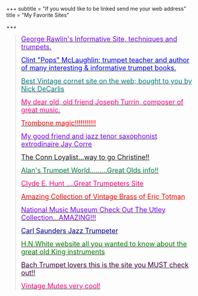 +++
subtitle = "If you would like to be linked send me your web address"
title = "My Favorite Sites"

+++
<blockquote>

 <div align="left"> <p><u><font size="4" color="#8000FF"><a href="http://www.grawlin.com/index2.html"><font color="#7900F2">

George Rawlin's Informative Site, techniques and trumpets.

</font></a></font></u>

</p> <p><font size="4"><a href="http://www.bbtrumpet.com/"><font color="#0000FF">

Clint "Pops" McLaughlin; trumpet teacher and author of many interesting & informative trumpet books.

</font></a></font></p>

 <p><font size="4" color="#000000"><a href="http://www.vintagecornets.com/"><font color="#008080">

Best Vintage cornet site on the web; bought to you by Nick DeCarlis

</font></a></font></p>

 <p><font size="4" color="#000000"><a href="http://www.josephturrin.com/"><font color="#FF0080">

My dear old, old friend Joseph Turrin, composer of great music.

</font></a></font></p> 

<p><font size="4" color="#0000FF"><a href="http://www.t-bonetime.com/page/page/539932.htm"><font color="#FF0000">

Trombone magic!!!!!!!!!!!

</font></a></font></p> 

<p><font size="4" color="#0000FF"><a href="https://music.metason.net/artistinfo?name=Jay%20Corre"><font color="#8000FF">

My good friend and jazz tenor saxophonist extrodinaire Jay Corre

</font></a></font></p> 

<p><font size="4" color="#0000FF"><a href="http://www.xs4all.nl/%7Ecderksen/">

The Conn Loyalist...way to go Christine!!

</a></font></p> 

<p><font size="4"><u><font color="#0000A0"><a href="http://rouses.net/trumpet/asrtrmpt.htm"><font color="#008040">

Alan's Trumpet World.........Great Olds info!!

</font></a></font></u></font></p> 

<p><u><font size="4" color="#FF0080"><a href="http://www.bflatmusic.com/"><font color="#F9007C">

Clyde E. Hunt ....Great Trumpeters Site

</font></a></font></u></p> 

<p><u><font size="4"><a href="http://www.horncollector.com/"><font color="#F90000">

Amazing Collection of Vintage Brass</font></a><font color="#F90000"> of Eric Totman</font></font></u></p>

 <p><u><font size="4" color="#8000FF"><a href="https://www.nmmusd.org/"><font color="#7900F2">

National Music Museum Check Out The Utley Collection...AMAZING!!!

</font></a></font></u></p> 

<p><u><font size="4" color="#8000FF"><a href="http://www.carlsaunders.com/"><font color="#0000A0">

Carl Saunders Jazz Trumpeter

</font></a></font></u></p>

 <p><u><font size="4" color="#8000FF"><a href="http://www.hnwhite.com/"><font color="#008000">

H.N.White website all you wanted to know about the great old King instruments

</font></a></font></u></p> 

<p><u><font size="4" color="#8000FF"><a href="http://www.bachloyalist.com/"><font color="#400040">

Bach Trumpet lovers this is the site you MUST check out!!</font></a></font></u></p>

 <p><u><font size="4" color="#FF0080"><a href="http://www.VintageMutes.com"><font color="#F9007C">

Vintage Mutes very cool!

</font></a></font></u></p> </div>

 </blockquote>